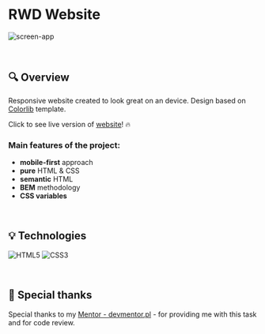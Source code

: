# RWD Website

![screen-app]()

&nbsp;

## :mag: Overview

Responsive website created to look great on an device. Design based on [Colorlib](https://colorlib.com/wp/) template.

Click to see live version of [website]()! :fire:

### Main features of the project:

- **mobile-first** approach
- **pure** HTML & CSS
- **semantic** HTML
- **BEM** methodology
- **CSS variables**

&nbsp;

## :bulb: Technologies

![HTML5](https://img.shields.io/badge/html5-%23E34F26.svg?style=for-the-badge&logo=html5&logoColor=white)
![CSS3](https://img.shields.io/badge/css3-%231572B6.svg?style=for-the-badge&logo=css3&logoColor=white)


&nbsp;

## :clap: Special thanks

Special thanks to my [Mentor - devmentor.pl](https://devmentor.pl/) - for providing me with this task and for code review.